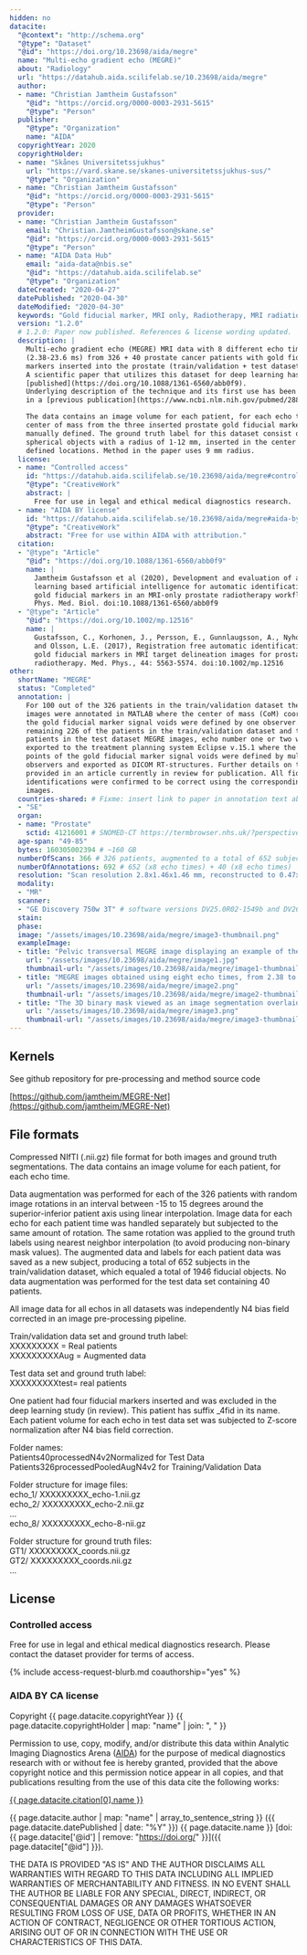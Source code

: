 ```yaml
---
hidden: no
datacite:
  "@context": "http://schema.org"
  "@type": "Dataset"
  "@id": "https://doi.org/10.23698/aida/megre"
  name: "Multi-echo gradient echo (MEGRE)"
  about: "Radiology"
  url: "https://datahub.aida.scilifelab.se/10.23698/aida/megre"
  author:
  - name: "Christian Jamtheim Gustafsson"
    "@id": "https://orcid.org/0000-0003-2931-5615"
    "@type": "Person"
  publisher:
    "@type": "Organization"
    name: "AIDA"
  copyrightYear: 2020
  copyrightHolder:
  - name: "Skånes Universitetssjukhus"
    url: "https://vard.skane.se/skanes-universitetssjukhus-sus/"
    "@type": "Organization"
  - name: "Christian Jamtheim Gustafsson"
    "@id": "https://orcid.org/0000-0003-2931-5615"
    "@type": "Person"
  provider:
  - name: "Christian Jamtheim Gustafsson"
    email: "Christian.JamtheimGustafsson@skane.se"
    "@id": "https://orcid.org/0000-0003-2931-5615"
    "@type": "Person"
  - name: "AIDA Data Hub"
    email: "aida-data@nbis.se"
    "@id": "https://datahub.aida.scilifelab.se"
    "@type": "Organization"
  dateCreated: "2020-04-27"
  datePublished: "2020-04-30"
  dateModified: "2020-04-30"
  keywords: "Gold fiducial marker, MRI only, Radiotherapy, MRI radiation therapy, Prostate, Cancer, Radiology"
  version: "1.2.0"
  # 1.2.0: Paper now published. References & license wording updated.
  description: |
    Multi-echo gradient echo (MEGRE) MRI data with 8 different echo times
    (2.38-23.6 ms) from 326 + 40 prostate cancer patients with gold fiducial
    markers inserted into the prostate (train/validation + test dataset).
    A scientific paper that utilizes this dataset for deep learning has been
    [published](https://doi.org/10.1088/1361-6560/abb0f9).
    Underlying description of the technique and its first use has been described
    in a [previous publication](https://www.ncbi.nlm.nih.gov/pubmed/28803447).

    The data contains an image volume for each patient, for each echo time. The
    center of mass from the three inserted prostate gold fiducial markers was
    manually defined. The ground truth label for this dataset consist of
    spherical objects with a radius of 1-12 mm, inserted in the center of mass
    defined locations. Method in the paper uses 9 mm radius.
  license:
  - name: "Controlled access"
    id: "https://datahub.aida.scilifelab.se/10.23698/aida/megre#controlled-access"
    "@type": "CreativeWork"
    abstract: |
      Free for use in legal and ethical medical diagnostics research.
  - name: "AIDA BY license"
    id: "https://datahub.aida.scilifelab.se/10.23698/aida/megre#aida-by-license"
    "@type": "CreativeWork"
    abstract: "Free for use within AIDA with attribution."
  citation:
  - "@type": "Article"
    "@id": "https://doi.org/10.1088/1361-6560/abb0f9"
    name: |
      Jamtheim Gustafsson et al (2020), Development and evaluation of a deep
      learning based artificial intelligence for automatic identification of
      gold fiducial markers in an MRI-only prostate radiotherapy workflow.
      Phys. Med. Biol. doi:10.1088/1361-6560/abb0f9
  - "@type": "Article"
    "@id": "https://doi.org/10.1002/mp.12516"
    name: |
      Gustafsson, C., Korhonen, J., Persson, E., Gunnlaugsson, A., Nyholm, T.
      and Olsson, L.E. (2017), Registration free automatic identification of
      gold fiducial markers in MRI target delineation images for prostate
      radiotherapy. Med. Phys., 44: 5563-5574. doi:10.1002/mp.12516
other:
  shortName: "MEGRE"
  status: "Completed"
  annotation: |
    For 100 out of the 326 patients in the train/validation dataset the MEGRE
    images were annotated in MATLAB where the center of mass (CoM) coordinates of
    the gold fiducial marker signal voids were defined by one observer. For the
    remaining 226 of the patients in the train/validation dataset and the 40
    patients in the test dataset MEGRE images, echo number one or two was
    exported to the treatment planning system Eclipse v.15.1 where the CoM
    points of the gold fiducial marker signal voids were defined by multiple
    observers and exported as DICOM RT-structures. Further details on this are
    provided in an article currently in review for publication. All fiducial
    identifications were confirmed to be correct using the corresponding CT
    images.
  countries-shared: # Fixme: insert link to paper in annotation text above when published.
  - "SE"
  organ:
  - name: "Prostate"
    sctid: 41216001 # SNOMED-CT https://termbrowser.nhs.uk/?perspective=full&conceptId1=%s
  age-span: "49-85"
  bytes: 160305002394 # ~160 GB
  numberOfScans: 366 # 326 patients, augmented to a total of 652 subjects (x8 echo times) for train/validation dataset. 40 additional patients for a test dataset (x8 echo times).
  numberOfAnnotations: 692 # 652 (x8 echo times) + 40 (x8 echo times)
  resolution: "Scan resolution 2.8x1.46x1.46 mm, reconstructed to 0.47x0.47x2.8 mm. Each patient has 28-34 slices with 512x512 image matrix." # 2.8 mm scan slice thickness and an in-plane scan resolution of 1.46 mm x 1.46 mm (reconstructed to 0.47 mm x 0.47 mm), yielding an image matrix size of 512x512 with 28 to 34 slices for each patient and each echo.
  modality:
  - "MR"
  scanner:
  - "GE Discovery 750w 3T" # software versions DV25.0R02-1549b and DV26.0R03-1831b
  stain:
  phase:
  image: "/assets/images/10.23698/aida/megre/image3-thumbnail.png"
  exampleImage:
  - title: "Pelvic transversal MEGRE image displaying an example of the first echo."
    url: "/assets/images/10.23698/aida/megre/image1.jpg"
    thumbnail-url: "/assets/images/10.23698/aida/megre/image1-thumbnail.png"
  - title: "MEGRE images obtained using eight echo times, from 2.38 to 23.6 ms, for two different patients."
    url: "/assets/images/10.23698/aida/megre/image2.png"
    thumbnail-url: "/assets/images/10.23698/aida/megre/image2-thumbnail.png"
  - title: "The 3D binary mask viewed as an image segmentation overlaid on the MEGRE images, seen in orthogonal views for echo 1."
    url: "/assets/images/10.23698/aida/megre/image3.png"
    thumbnail-url: "/assets/images/10.23698/aida/megre/image3-thumbnail.png"
---
```

## Kernels
See github repository for pre-processing and method source code

[https://github.com/jamtheim/MEGRE-Net](https://github.com/jamtheim/MEGRE-Net)

## File formats
Compressed NIfTI (.nii.gz) file format for both images and ground truth segmentations. The data contains an image volume for each patient, for each echo time.

Data augmentation was performed for each of the 326 patients with random image rotations in an interval between -15 to 15 degrees around the superior-inferior patient axis using linear interpolation. Image data for each echo for each patient time was handled separately but subjected to the same amount of rotation. The same rotation was applied to the ground truth labels using nearest neighbor interpolation (to avoid producing non-binary mask values). The augmented data and labels for each patient data was saved as a new subject, producing a total of 652 subjects in the train/validation dataset, which equaled a total of 1946 fiducial objects. No data augmentation was performed for the test data set containing 40 patients.

All image data for all echos in all datasets was independently N4 bias field corrected in an image pre-processing pipeline.

Train/validation data set and ground truth label:  
XXXXXXXXX = Real patients  
XXXXXXXXXAug = Augmented data

Test data set and ground truth label:  
XXXXXXXXXtest= real patients  

One patient had four fiducial markers inserted and was excluded in the deep learning study (in review). This patient has suffix \_4fid in its name. Each patient volume for each echo in test data set was subjected to Z-score normalization after N4 bias field correction.

Folder names:  
Patients40processedN4v2Normalized for Test Data  
Patients326processedPooledAugN4v2 for Training/Validation Data

Folder structure for image files:  
echo_1/ XXXXXXXXX_echo-1.nii.gz  
echo_2/ XXXXXXXXX_echo-2.nii.gz  
…  
echo_8/ XXXXXXXXX_echo-8-nii.gz

Folder structure for ground truth files:  
GT1/ XXXXXXXXX_coords.nii.gz  
GT2/ XXXXXXXXX_coords.nii.gz  
…

## License
### Controlled access
Free for use in legal and ethical medical diagnostics research.
Please contact the dataset provider for terms of access.

{% include access-request-blurb.md coauthorship="yes" %}

### AIDA BY CA license
Copyright
{{ page.datacite.copyrightYear }}
{{ page.datacite.copyrightHolder | map: "name" |  join: ", " }}

Permission to use, copy, modify, and/or distribute this data within Analytic
Imaging Diagnostics Arena ([AIDA](https://medtech4health.se/aida)) for the
purpose of medical diagnostics research with or without fee is hereby granted,
provided that the above copyright notice and this permission notice appear in
all copies, and that publications resulting from the use of this data cite the
following works:

[{{ page.datacite.citation[0].name }}]({{page.datacite.citation[0]["@id"]}})

{{ page.datacite.author | map: "name" | array_to_sentence_string }}
({{ page.datacite.datePublished | date: "%Y" }})
{{ page.datacite.name }}
[doi:{{ page.datacite['@id'] | remove: "https://doi.org/" }}]({{ page.datacite["@id"] }}).

THE DATA IS PROVIDED "AS IS" AND THE AUTHOR DISCLAIMS ALL WARRANTIES WITH REGARD
TO THIS DATA INCLUDING ALL IMPLIED WARRANTIES OF MERCHANTABILITY AND FITNESS. IN
NO EVENT SHALL THE AUTHOR BE LIABLE FOR ANY SPECIAL, DIRECT, INDIRECT, OR
CONSEQUENTIAL DAMAGES OR ANY DAMAGES WHATSOEVER RESULTING FROM LOSS OF USE, DATA
OR PROFITS, WHETHER IN AN ACTION OF CONTRACT, NEGLIGENCE OR OTHER TORTIOUS
ACTION, ARISING OUT OF OR IN CONNECTION WITH THE USE OR CHARACTERISTICS OF THIS
DATA.

